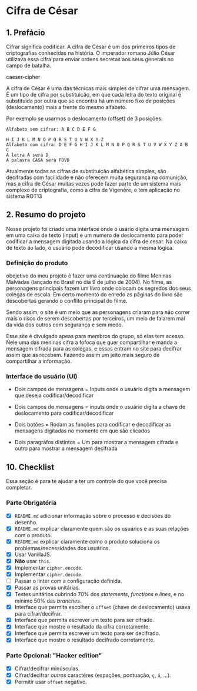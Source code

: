 # Cifra de César


## 1. Prefácio

Cifrar significa codificar. A cifra de César é um dos primeiros tipos de criptografias conhecidas na história. O imperador romano Júlio César utilizava essa cifra para enviar ordens secretas aos seus generais no campo de batalha.

caeser-cipher

A cifra de César é uma das técnicas mais simples de cifrar uma mensagem. É um tipo de cifra por substituição, em que cada letra do texto original é substituida por outra que se encontra há um número fixo de posições (deslocamento) mais a frente do mesmo alfabeto.

Por exemplo se usarmos o deslocamento (offset) de 3 posições:

    Alfabeto sem cifrar: A B C D E F G

    H I J K L M N O P Q R S T U V W X Y Z
    Alfabeto com cifra: D E F G H I J K L M N O P Q R S T U V W X Y Z A B C
    A letra A será D
    A palavra CASA será FDVD

Atualmente todas as cifras de substituição alfabética simples, são
decifradas com facilidade e não oferecem muita segurança na comunição, mas a cifra de César muitas vezes pode fazer parte de um sistema mais complexo de criptografia, como a cifra de Vigenère, e tem aplicação no sistema ROT13

## 2. Resumo do projeto

Nesse projeto foi criado uma interface onde o usário digita uma mensagem em uma caixa de texto (input) e um numero de deslocamento para poder codificar a mensagem digitada usando a lógica da cifra de cesar. Na caixa de texto ao lado, o usuário pode decodificar usando a mesma lógica.

### Definição do produto

obejetivo do meu projeto é fazer uma continuação do filme Meninas Malvadas (lançado no Brasil no dia 9 de julho de 2004). No filme, as personagens principais fazem um livro onde colocam os segredos dos seus colegas de escola. Em certo momento do enredo as páginas do livro são descobertas gerando o conflito principal do filme.

Sendo assim, o site é um meio que as personagens criaram para não correr mais o risco de serem descobertas por terceiros, um meio de falarem mal da vida dos outros com segurança e sem medo. 

Esse site é divulgado apeas para membros do grupo, só elas tem acesso. Nele uma das meninas cifra a fofoca que quer compartilhar e manda a mensagem cifrada para as colegas, e essas entram no site para decifrar assim que as recebem. Fazendo assim um jeito mais seguro de compartilhar a informação.


### Interface do usuário (UI)

* Dois campos de mensagens = Inputs onde o usuário digita a mensagem que deseja codificar/decodificar

* Dois campos de mensagens = inputs onde o usuário digita a chave de deslocamento para codificar/decodificar

* Dois botões = Rodam as funções para codificar e decodificar as mensagens digitadas no momento em que são clicados

* Dois paragráfos distintos = Um para mostrar a mensagem cifrada e outro para mostrar a mensagem decifrada


## 10. Checklist

Essa seção é para te ajudar a ter um controle do que você precisa completar.

### Parte Obrigatória

* [X] `README.md` adicionar informação sobre o processo e decisões do desenho.
* [X] `README.md` explicar claramente quem são os usuários e as suas relações
  com o produto.
* [X] `README.md` explicar claramente como o produto soluciona os
  problemas/necessidades dos usuários.
* [X] Usar VanillaJS.
* [X] **Não** usar `this`.
* [X] Implementar `cipher.encode`.
* [X] Implementar `cipher.decode`.
* [ ] Passar o linter com a configuração definida.
* [X] Passar as provas unitárias.
* [X] Testes unitários cubrindo 70% dos _statements_, _functions_ e _lines_, e
  no mínimo 50% das _branches_.
* [X] Interface que permita escolher o `offset` (chave de deslocamento) usava
  para cifrar/decifrar.
* [X] Interface que permita escrever um texto para ser cifrado.
* [X] Interface que mostre o resultado da cifra corretamente.
* [X] Interface que permita escrever um texto para ser decifrado.
* [X] Interface que mostre o resultado decifrado corretamente.

### Parte Opcional: "Hacker edition"

* [X] Cifrar/decifrar minúsculas.
* [X] Cifrar/decifrar _outros_ caractéres (espações, pontuação, `ç`, `á`, ...).
* [X] Permitir usar `offset` negativo.
